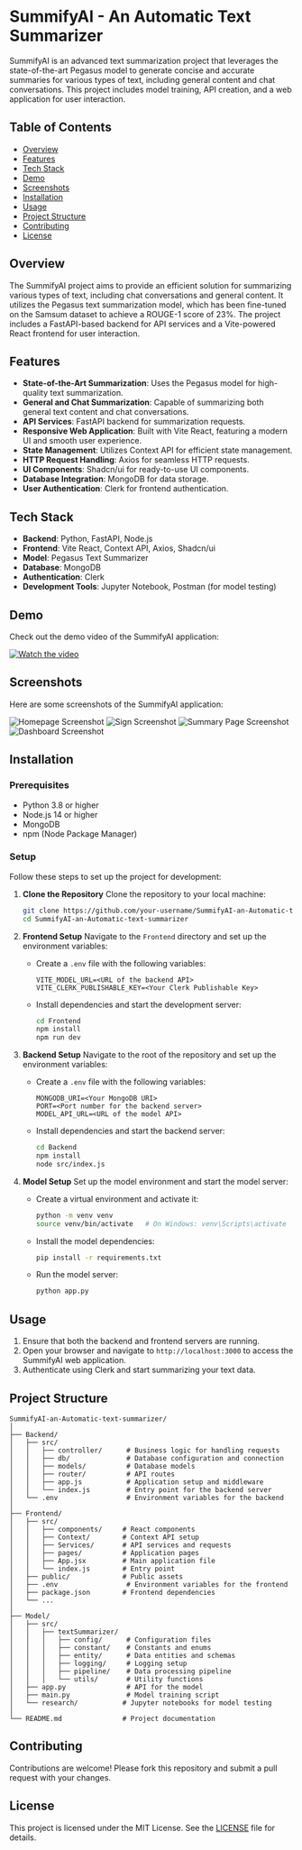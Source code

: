# SummifyAI - An Automatic Text Summarizer

SummifyAI is an advanced text summarization project that leverages the state-of-the-art Pegasus model to generate concise and accurate summaries for various types of text, including general content and chat conversations. This project includes model training, API creation, and a web application for user interaction.

## Table of Contents
- [Overview](#overview)
- [Features](#features)
- [Tech Stack](#tech-stack)
- [Demo](#demo)
- [Screenshots](#screenshots)
- [Installation](#installation)
- [Usage](#usage)
- [Project Structure](#project-structure)
- [Contributing](#contributing)
- [License](#license)

## Overview
The SummifyAI project aims to provide an efficient solution for summarizing various types of text, including chat conversations and general content. It utilizes the Pegasus text summarization model, which has been fine-tuned on the Samsum dataset to achieve a ROUGE-1 score of 23%. The project includes a FastAPI-based backend for API services and a Vite-powered React frontend for user interaction.

## Features
- **State-of-the-Art Summarization**: Uses the Pegasus model for high-quality text summarization.
- **General and Chat Summarization**: Capable of summarizing both general text content and chat conversations.
- **API Services**: FastAPI backend for summarization requests.
- **Responsive Web Application**: Built with Vite React, featuring a modern UI and smooth user experience.
- **State Management**: Utilizes Context API for efficient state management.
- **HTTP Request Handling**: Axios for seamless HTTP requests.
- **UI Components**: Shadcn/ui for ready-to-use UI components.
- **Database Integration**: MongoDB for data storage.
- **User Authentication**: Clerk for frontend authentication.

## Tech Stack
- **Backend**: Python, FastAPI, Node.js
- **Frontend**: Vite React, Context API, Axios, Shadcn/ui
- **Model**: Pegasus Text Summarizer
- **Database**: MongoDB
- **Authentication**: Clerk
- **Development Tools**: Jupyter Notebook, Postman (for model testing)

## Demo
Check out the demo video of the SummifyAI application:

[![Watch the video](./Screenshot/homeDark.png)](https://www.youtube.com/watch?v=YOUR_VIDEO_ID)

## Screenshots
Here are some screenshots of the SummifyAI application:

![Homepage Screenshot](./Screenshot/homeLight.png)
![Sign Screenshot](./Screenshot/Signin.png)
![Summary Page Screenshot](./Screenshot/generateSummary.png)
![Dashboard Screenshot](./Screenshot/Dashboard.png)

## Installation

### Prerequisites
- Python 3.8 or higher
- Node.js 14 or higher
- MongoDB
- npm (Node Package Manager)

### Setup

Follow these steps to set up the project for development:

1. **Clone the Repository**
   Clone the repository to your local machine:
   ```sh
   git clone https://github.com/your-username/SummifyAI-an-Automatic-text-summarizer.git
   cd SummifyAI-an-Automatic-text-summarizer
   ```

2. **Frontend Setup**
   Navigate to the `Frontend` directory and set up the environment variables:
   - Create a `.env` file with the following variables:
     ```
     VITE_MODEL_URL=<URL of the backend API>
     VITE_CLERK_PUBLISHABLE_KEY=<Your Clerk Publishable Key>
     ```
   - Install dependencies and start the development server:
     ```sh
     cd Frontend
     npm install
     npm run dev
     ```

3. **Backend Setup**
   Navigate to the root of the repository and set up the environment variables:
   - Create a `.env` file with the following variables:
     ```
     MONGODB_URI=<Your MongoDB URI>
     PORT=<Port number for the backend server>
     MODEL_API_URL=<URL of the model API>
     ```
   - Install dependencies and start the backend server:
     ```sh
     cd Backend
     npm install
     node src/index.js
     ```

4. **Model Setup**
   Set up the model environment and start the model server:
   - Create a virtual environment and activate it:
     ```sh
     python -m venv venv
     source venv/bin/activate   # On Windows: venv\Scripts\activate
     ```
   - Install the model dependencies:
     ```sh
     pip install -r requirements.txt
     ```
   - Run the model server:
     ```sh
     python app.py
     ```

## Usage
1. Ensure that both the backend and frontend servers are running.
2. Open your browser and navigate to `http://localhost:3000` to access the SummifyAI web application.
3. Authenticate using Clerk and start summarizing your text data.

## Project Structure
```
SummifyAI-an-Automatic-text-summarizer/
│
├── Backend/
│   ├── src/
│   │   ├── controller/      # Business logic for handling requests
│   │   ├── db/              # Database configuration and connection
│   │   ├── models/          # Database models
│   │   ├── router/          # API routes
│   │   ├── app.js           # Application setup and middleware
│   │   └── index.js         # Entry point for the backend server
│   └── .env                 # Environment variables for the backend
│
├── Frontend/
│   ├── src/
│   │   ├── components/     # React components
│   │   ├── Context/        # Context API setup
│   │   ├── Services/       # API services and requests
│   │   ├── pages/          # Application pages
│   │   ├── App.jsx         # Main application file
│   │   └── index.js        # Entry point
│   ├── public/             # Public assets
│   ├── .env                 # Environment variables for the frontend
│   ├── package.json        # Frontend dependencies
│   └── ...
│
├── Model/
│   ├── src/
│   │   ├── textSummarizer/
│   │   │   ├── config/      # Configuration files
│   │   │   ├── constant/    # Constants and enums
│   │   │   ├── entity/      # Data entities and schemas
│   │   │   ├── logging/     # Logging setup
│   │   │   ├── pipeline/    # Data processing pipeline
│   │   │   └── utils/       # Utility functions
│   ├── app.py               # API for the model
│   ├── main.py              # Model training script
│   └── research/           # Jupyter notebooks for model testing
│
└── README.md               # Project documentation
```

## Contributing
Contributions are welcome! Please fork this repository and submit a pull request with your changes.

## License
This project is licensed under the MIT License. See the [LICENSE](LICENSE) file for details.
```